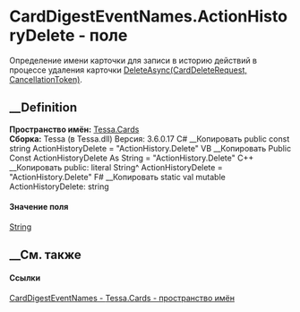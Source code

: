 # CardDigestEventNames.ActionHistoryDelete - поле
Определение имени карточки для записи в историю действий в процессе удаления
карточки [DeleteAsync(CardDeleteRequest,
CancellationToken)](M_Tessa_Cards_ICardRepository_DeleteAsync.htm).
## __Definition
 **Пространство имён:** [Tessa.Cards](N_Tessa_Cards.htm)  
 **Сборка:** Tessa (в Tessa.dll) Версия: 3.6.0.17
C# __Копировать
     public const string ActionHistoryDelete = "ActionHistory.Delete"
VB __Копировать
     Public Const ActionHistoryDelete As String = "ActionHistory.Delete"
C++ __Копировать
     public:
    literal String^ ActionHistoryDelete = "ActionHistory.Delete"
F# __Копировать
     static val mutable ActionHistoryDelete: string
#### Значение поля
[String](https://learn.microsoft.com/dotnet/api/system.string)
##  __См. также
#### Ссылки
[CardDigestEventNames - ](T_Tessa_Cards_CardDigestEventNames.htm)
[Tessa.Cards - пространство имён](N_Tessa_Cards.htm)
